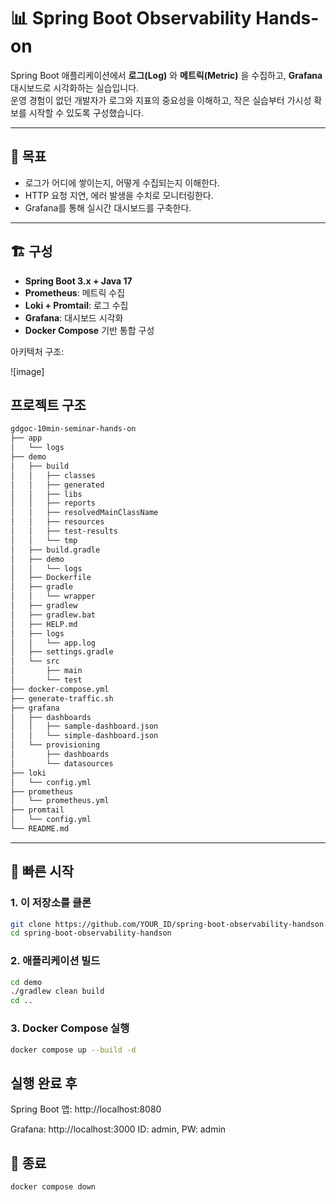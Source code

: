 # 📊 Spring Boot Observability Hands-on

Spring Boot 애플리케이션에서 **로그(Log)** 와 **메트릭(Metric)** 을 수집하고, **Grafana** 대시보드로 시각화하는 실습입니다.  
운영 경험이 없던 개발자가 로그와 지표의 중요성을 이해하고, 작은 실습부터 가시성 확보를 시작할 수 있도록 구성했습니다.

---

## 🧭 목표

- 로그가 어디에 쌓이는지, 어떻게 수집되는지 이해한다.
- HTTP 요청 지연, 에러 발생을 수치로 모니터링한다.
- Grafana를 통해 실시간 대시보드를 구축한다.

---

## 🏗️ 구성

- **Spring Boot 3.x + Java 17**
- **Prometheus**: 메트릭 수집
- **Loki + Promtail**: 로그 수집
- **Grafana**: 대시보드 시각화
- **Docker Compose** 기반 통합 구성

아키텍처 구조: 

![image]

## 프로젝트 구조

```bash
gdgoc-10min-seminar-hands-on
├── app
│   └── logs
├── demo
│   ├── build
│   │   ├── classes
│   │   ├── generated
│   │   ├── libs
│   │   ├── reports
│   │   ├── resolvedMainClassName
│   │   ├── resources
│   │   ├── test-results
│   │   └── tmp
│   ├── build.gradle
│   ├── demo
│   │   └── logs
│   ├── Dockerfile
│   ├── gradle
│   │   └── wrapper
│   ├── gradlew
│   ├── gradlew.bat
│   ├── HELP.md
│   ├── logs
│   │   └── app.log
│   ├── settings.gradle
│   └── src
│       ├── main
│       └── test
├── docker-compose.yml
├── generate-traffic.sh
├── grafana
│   ├── dashboards
│   │   ├── sample-dashboard.json
│   │   └── simple-dashboard.json
│   └── provisioning
│       ├── dashboards
│       └── datasources
├── loki
│   └── config.yml
├── prometheus
│   └── prometheus.yml
├── promtail
│   └── config.yml
└── README.md
```

---

## 🚀 빠른 시작

### 1. 이 저장소를 클론

```bash
git clone https://github.com/YOUR_ID/spring-boot-observability-handson.git
cd spring-boot-observability-handson
```

### 2. 애플리케이션 빌드

```bash
cd demo
./gradlew clean build
cd ..
```

### 3. Docker Compose 실행

```bash
docker compose up --build -d
```

## 실행 완료 후

Spring Boot 앱: http://localhost:8080

Grafana: http://localhost:3000
ID: admin, PW: admin

## 🧹 종료

```bash
docker compose down
```